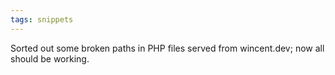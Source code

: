 ```yaml
---
tags: snippets
---
```


Sorted out some broken paths in PHP files served from wincent.dev; now all should be working.
